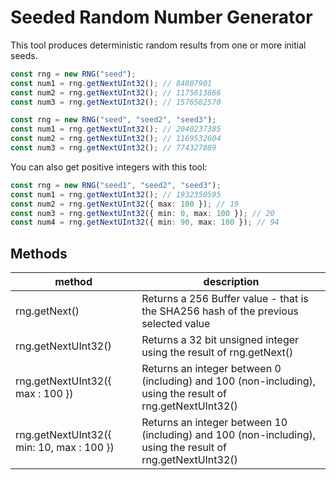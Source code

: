 # Seeded Random Number Generator

This tool produces deterministic random results from one or more initial seeds.

```typescript
const rng = new RNG("seed");
const num1 = rng.getNextUInt32(); // 84807901
const num2 = rng.getNextUInt32(); // 1175613866
const num3 = rng.getNextUInt32(); // 1576582570
```

```typescript
const rng = new RNG("seed", "seed2", "seed3");
const num1 = rng.getNextUInt32(); // 2040237385
const num2 = rng.getNextUInt32(); // 1169532604
const num3 = rng.getNextUInt32(); // 774327889
```

You can also get positive integers with this tool:

```typescript
const rng = new RNG("seed1", "seed2", "seed3");
const num1 = rng.getNextUInt32(); // 1932350595
const num2 = rng.getNextUInt32({ max: 100 }); // 19
const num3 = rng.getNextUInt32({ min: 0, max: 100 }); // 20
const num4 = rng.getNextUInt32({ min: 90, max: 100 }); // 94
```

## Methods

| method                                    | description                                                                                                |
| ----------------------------------------- | ---------------------------------------------------------------------------------------------------------- |
| rng.getNext()                             | Returns a 256 Buffer value - that is the SHA256 hash of the previous selected value                        |
| rng.getNextUInt32()                       | Returns a 32 bit unsigned integer using the result of rng.getNext()                                        |
| rng.getNextUInt32({ max : 100 })          | Returns an integer between 0 (including) and 100 (non-including), using the result of rng.getNextUInt32()  |
| rng.getNextUInt32({ min: 10, max : 100 }) | Returns an integer between 10 (including) and 100 (non-including), using the result of rng.getNextUInt32() |
